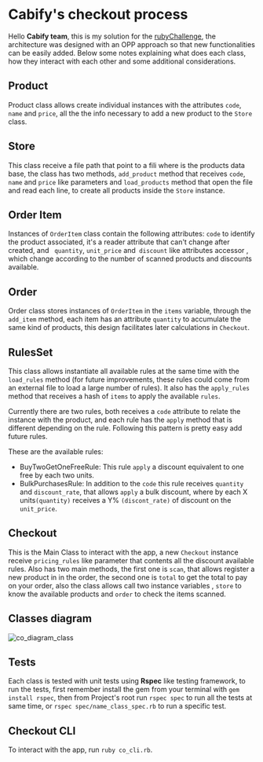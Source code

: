 # Cabify's checkout process

Hello **Cabify team**, this is my solution for the [rubyChallenge](https://github.com/cabify/rubyChallenge),
the architecture was designed with an OPP approach so that new functionalities can be easily added. Below some notes explaining what does each class, how they interact with each other and some additional considerations.

## Product

Product class allows create individual instances with  the attributes ```code```, ```name``` and ```price```, all the the info necessary to add a new product to the ```Store``` class.

## Store

This class receive a file path that point to a fili where is the products data base, the class has two methods, ```add_product``` method that receives ```code```, ```name``` and ```price``` like parameters and ```load_products``` method that open the file and read each line, to create all products inside the ```Store``` instance. 

## Order Item

Instances of ```OrderItem``` class contain the following attributes: ```code``` to identify the product
associated, it's a reader attribute that can't change after created, and ``` quantity```, ```unit_price``` and``` discount``` like attributes accessor , which change according to the number of scanned products and discounts available.

## Order

Order class stores instances of ```OrderItem``` in the ```items``` variable, through the ```add_item``` method, each item has an attribute ```quantity``` to accumulate the same kind of products, this design facilitates later calculations in ```Checkout```.

## RulesSet

This class allows instantiate all available rules at the same time with the ```load_rules``` method
(for future improvements, these rules could come from an external file to load a large number of
rules). It also has the ```apply_rules``` method that receives a hash of ```items``` to apply the available  ```rules```.

Currently there are two rules, both receives a ```code``` attribute to relate the instance with the product, and each rule has the ```apply``` method that is different depending on the rule. Following this pattern is pretty easy add future rules.

These are the available rules:

  * BuyTwoGetOneFreeRule:  This rule ```apply``` a discount equivalent to one free by each two units.
  * BulkPurchasesRule:  In addition to the ```code``` this rule receives ```quantity``` and           ```discount_rate```, that allows ```apply``` a bulk discount, where by each X units```(quantity)```
    receives a Y% ```(discont_rate)``` of discount on the ```unit_price```.

## Checkout

This is the Main Class to interact with the app, a new ```Checkout``` instance receive ```pricing_rules``` like parameter that contents all the discount available rules. Also has two main methods, the first one is ```scan```, that allows register a new product in in the order, the second one is ```total``` to get the total to pay on your order, also the class allows call two instance variables , ```store``` to know the available products and ```order``` to check the items scanned.

## Classes diagram

![co_diagram_class](https://image.ibb.co/k7VmAR/co_diagram_class.png)

## Tests

Each class is tested with unit tests using **Rspec** like testing framework, to run the tests, first remember install the gem from your terminal with ```gem install rspec```, then from Project's root
run ```rspec spec``` to run all the tests at same time, or ```rspec spec/name_class_spec.rb``` to run a specific test.

## Checkout CLI

To interact with the app, run ```ruby co_cli.rb```.
